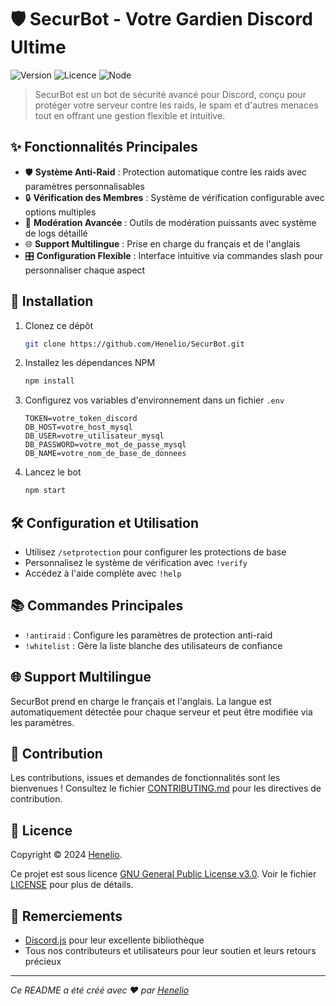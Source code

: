 # 🛡️ SecurBot - Votre Gardien Discord Ultime

![Version](https://img.shields.io/badge/version-1.0.0-blue.svg?cacheSeconds=2592000)
![Licence](https://img.shields.io/badge/License-GPLv3-blue.svg)
![Node](https://img.shields.io/badge/Node.js-18.20.0.-green.svg)

> SecurBot est un bot de sécurité avancé pour Discord, conçu pour protéger votre serveur contre les raids, le spam et d'autres menaces tout en offrant une gestion flexible et intuitive.

## ✨ Fonctionnalités Principales

- 🛡️ **Système Anti-Raid** : Protection automatique contre les raids avec paramètres personnalisables
- 🔒 **Vérification des Membres** : Système de vérification configurable avec options multiples
- 👮 **Modération Avancée** : Outils de modération puissants avec système de logs détaillé
- 🌐 **Support Multilingue** : Prise en charge du français et de l'anglais
- 🎛️ **Configuration Flexible** : Interface intuitive via commandes slash pour personnaliser chaque aspect

## 🚀 Installation

1. Clonez ce dépôt
   ```sh
   git clone https://github.com/Henelio/SecurBot.git
   ```
2. Installez les dépendances NPM
   ```sh
   npm install
   ```
3. Configurez vos variables d'environnement dans un fichier `.env`
   ```
   TOKEN=votre_token_discord
   DB_HOST=votre_host_mysql
   DB_USER=votre_utilisateur_mysql
   DB_PASSWORD=votre_mot_de_passe_mysql
   DB_NAME=votre_nom_de_base_de_donnees
   ```
4. Lancez le bot
   ```sh
   npm start
   ```

## 🛠️ Configuration et Utilisation

- Utilisez `/setprotection` pour configurer les protections de base
- Personnalisez le système de vérification avec `!verify`
- Accédez à l'aide complète avec `!help`

## 📚 Commandes Principales

- `!antiraid` : Configure les paramètres de protection anti-raid
- `!whitelist` : Gère la liste blanche des utilisateurs de confiance

## 🌐 Support Multilingue

SecurBot prend en charge le français et l'anglais. La langue est automatiquement détectée pour chaque serveur et peut être modifiée via les paramètres.

## 👥 Contribution

Les contributions, issues et demandes de fonctionnalités sont les bienvenues !
Consultez le fichier [CONTRIBUTING.md](CONTRIBUTING.md) pour les directives de contribution.

## 📝 Licence

Copyright © 2024 [Henelio](https://github.com/henelio-dev).

Ce projet est sous licence [GNU General Public License v3.0](https://www.gnu.org/licenses/gpl-3.0.en.html). Voir le fichier [LICENSE](LICENSE) pour plus de détails.

## 🙏 Remerciements

- [Discord.js](https://discord.js.org/) pour leur excellente bibliothèque
- Tous nos contributeurs et utilisateurs pour leur soutien et leurs retours précieux

---

_Ce README a été créé avec ❤️ par [Henelio](https://github.com/Henelio)_
